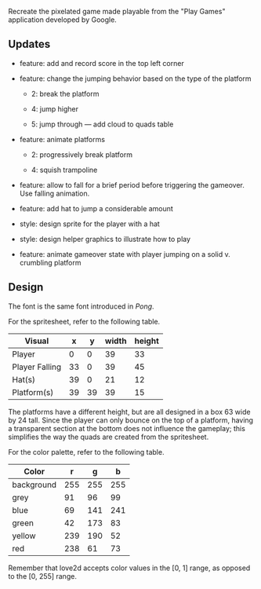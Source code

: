 Recreate the pixelated game made playable from the "Play Games" application developed by Google.

## Updates

- feature: add and record score in the top left corner

- feature: change the jumping behavior based on the type of the platform

  - 2: break the platform

  - 4: jump higher

  - 5: jump through — add cloud to quads table

- feature: animate platforms

  - 2: progressively break platform

  - 4: squish trampoline

- feature: allow to fall for a brief period before triggering the gameover. Use falling animation.

- feature: add hat to jump a considerable amount

- style: design sprite for the player with a hat

- style: design helper graphics to illustrate how to play

- feature: animate gameover state with player jumping on a solid v. crumbling platform

## Design

The font is the same font introduced in _Pong_.

For the spritesheet, refer to the following table.

| Visual         | x   | y   | width | height |
| -------------- | --- | --- | ----- | ------ |
| Player         | 0   | 0   | 39    | 33     |
| Player Falling | 33  | 0   | 39    | 45     |
| Hat(s)         | 39  | 0   | 21    | 12     |
| Platform(s)    | 39  | 39  | 39    | 15     |

The platforms have a different height, but are all designed in a box 63 wide by 24 tall. Since the player can only bounce on the top of a platform, having a transparent section at the bottom does not influence the gameplay; this simplifies the way the quads are created from the spritesheet.

For the color palette, refer to the following table.

| Color      | r   | g   | b   |
| ---------- | --- | --- | --- |
| background | 255 | 255 | 255 |
| grey       | 91  | 96  | 99  |
| blue       | 69  | 141 | 241 |
| green      | 42  | 173 | 83  |
| yellow     | 239 | 190 | 52  |
| red        | 238 | 61  | 73  |

Remember that love2d accepts color values in the [0, 1] range, as opposed to the [0, 255] range.
